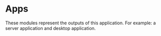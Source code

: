 # Apps

These modules represent the outputs of this application. For example: a server application and desktop application.